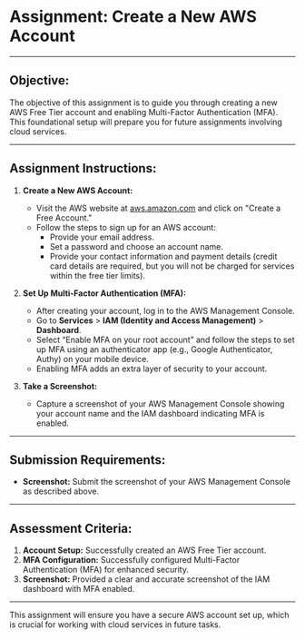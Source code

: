 # Assignment: Create a New AWS Account

---

## Objective:

The objective of this assignment is to guide you through creating a new AWS Free Tier account and enabling Multi-Factor Authentication (MFA). This foundational setup will prepare you for future assignments involving cloud services.

---

## Assignment Instructions:

1. **Create a New AWS Account:**
    - Visit the AWS website at [aws.amazon.com](https://aws.amazon.com) and click on "Create a Free Account."
    - Follow the steps to sign up for an AWS account:
        - Provide your email address.
        - Set a password and choose an account name.
        - Provide your contact information and payment details (credit card details are required, but you will not be charged for services within the free tier limits).

2. **Set Up Multi-Factor Authentication (MFA):**
    - After creating your account, log in to the AWS Management Console.
    - Go to **Services** > **IAM (Identity and Access Management)** > **Dashboard**.
    - Select “Enable MFA on your root account” and follow the steps to set up MFA using an authenticator app (e.g., Google Authenticator, Authy) on your mobile device.
    - Enabling MFA adds an extra layer of security to your account.

3. **Take a Screenshot:**
    - Capture a screenshot of your AWS Management Console showing your account name and the IAM dashboard indicating MFA is enabled.

---

## Submission Requirements:

- **Screenshot:** Submit the screenshot of your AWS Management Console as described above.

---

## Assessment Criteria:

1. **Account Setup:** Successfully created an AWS Free Tier account.
2. **MFA Configuration:** Successfully configured Multi-Factor Authentication (MFA) for enhanced security.
3. **Screenshot:** Provided a clear and accurate screenshot of the IAM dashboard with MFA enabled.

---

This assignment will ensure you have a secure AWS account set up, which is crucial for working with cloud services in future tasks.

